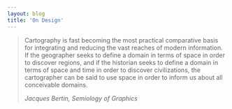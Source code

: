 ```yaml
---
layout: blog
title: 'On Design'
---
```


<blockquote>
  <p>Cartography is fast becoming the most practical comparative basis for integrating and reducing the vast reaches of modern information. If the geographer seeks to define a domain in terms of space in order to discover regions, and if the historian seeks to define a domain in terms of space and time in order to discover civilizations, the cartographer can be said to use space in order to inform us about all conceivable domains.</p>
  <cite>Jacques Bertin, Semiology of Graphics</cite>
</blockquote>

